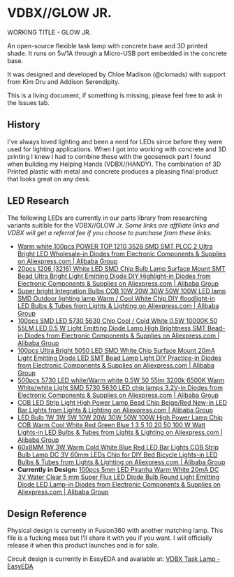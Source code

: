 # VDBX//GLOW JR.

WORKING TITLE - GLOW JR.

An open-source flexible task lamp with concrete base and 3D printed shade. It runs on 5v/1A through a Micro-USB port embedded in the concrete base. 

It was designed and developed by Chloe Madison (@clomads) with support from Kim Dru and Addison Serendipity.

This is a living document, if something is missing, please feel free to ask in the Issues tab.



## History
I've always loved lighting and been a nerd for LEDs since before they were used for lighting applications. When I got into working with concrete and 3D printing I knew I had to combine these with the gooseneck part I found when building my Helping Hands (VDBX//HANDY). The combination of 3D Printed plastic with metal and concrete produces a pleasing final product that looks great on any desk.


## LED Research

The following LEDs are currently in our parts library from researching variants suitible for the VDBX//GLOW Jr. *Some links are affiliate links and VDBX will get a referral fee if you choose to purchase from these links.*

- [Warm white 100pcs POWER TOP 1210 3528 SMD SMT PLCC 2 Ultra Bright LED Wholesale-in Diodes from Electronic Components & Supplies on Aliexpress.com | Alibaba Group](https://www.aliexpress.com/item/Warm-white-100pcs-POWER-TOP-1210-3528-SMD-SMT-PLCC-2-Ultra-Bright-LED-Wholesale/32764043079.html)
- [20pcs 1206 (3216) White LED SMD Chip Bulb Lamp Surface Mount SMT Bead Ultra Bright Light Emitting Diode DIY Highlight-in Diodes from Electronic Components & Supplies on Aliexpress.com | Alibaba Group](http://s.click.aliexpress.com/e/3zvFyJE)
- [Super bright Integration Bulbs COB 10W 20W 30W 50W 100W LED lamp SMD Outdoor lighting lamp Warm / Cool White Chip DIY floodlight-in LED Bulbs & Tubes from Lights & Lighting on Aliexpress.com | Alibaba Group](https://www.aliexpress.com/item/1PCS-10W-20W-30W-50W-100W-led-bead-chip-outdoor-lighting-High-Power-24x44Mil-SMD-Warm/32324556475.html)
- [100pcs SMD LED 5730 5630 Chip Cool / Cold White 0.5W 10000K 50 55LM LED 0.5 W Light Emitting Diode Lamp High Brightness SMT Bead-in Diodes from Electronic Components & Supplies on Aliexpress.com | Alibaba Group](http://s.click.aliexpress.com/e/7y3ZJu3)
- [100pcs Ultra Bright 5050 LED SMD White Chip Surface Mount 20mA Light Emitting Diode LED SMT Bead Lamp Light DIY Practice-in Diodes from Electronic Components & Supplies on Aliexpress.com | Alibaba Group](http://s.click.aliexpress.com/e/nQbQRVZ)
- [500pcs 5730 LED white/Warm white 0.5W 50 55lm 3200k 6500K Warm White/white Light SMD 5730 5630 LED chip lamps 3.2V-in Diodes from Electronic Components & Supplies on Aliexpress.com | Alibaba Group](http://s.click.aliexpress.com/e/IqzNvBm)
- [COB LED Strip Light High Power Lamp Bead Chip Beige/Red New-in LED Bar Lights from Lights & Lighting on Aliexpress.com | Alibaba Group](http://s.click.aliexpress.com/e/U3RvrRV)
- [LED Bulb 1W 3W 5W 10W 20W 30W 50W 100W High Power Lamp Chip COB Warm Cool White Red Green Blue 1 3 5 10 20 50 100 W Watt Lights-in LED Bulbs & Tubes from Lights & Lighting on Aliexpress.com | Alibaba Group](http://s.click.aliexpress.com/e/FAY3Byn)
- [60x8MM 1W 3W Warm Cold White Blue Red LED Bar Lights COB Strip Bulb Lamp DC 3V 60mm LEDs Chip for DIY Bed Bicycle Lights-in LED Bulbs & Tubes from Lights & Lighting on Aliexpress.com | Alibaba Group](http://s.click.aliexpress.com/e/VNJaUVV)
- **Currently in Design:**  [100pcs 5mm LED Piranha Warm White 20mA DC 3V Water Clear 5 mm Super Flux LED Diode Bulb Round Light Emitting Diode LED Lamp-in Diodes from Electronic Components & Supplies on Aliexpress.com | Alibaba Group](http://s.click.aliexpress.com/e/j6MVzz7)


## Design Reference

Physical design is currently in Fusion360 with another matching lamp. This file is a fucking mess but I'll share it with you if you want. I will officially release it when this product launches and is for sale.

Circuit design is currently in EasyEDA and available at: [VDBX Task Lamp - EasyEDA](https://easyeda.com/vdbxio/VDBX_Task_Lamp-be1dc48a483e40b29d26d3c492d7ebec)
